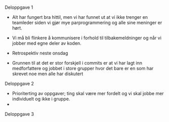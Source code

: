 Deloppgave 1
* Alt har fungert bra hittil, men vi har funnet ut at vi ikke trenger en teamleder
siden vi gjør mye parprogrammering og alle sine meninger er hørt.

* Vi må bli flinkere å kommunisere i forhold til tilbakemeldninger og
når vi jobber med egne deler av koden. 

* Retrospektiv neste onsdag

* Grunnen til at det er stor forskjell i commits er at vi har lagt inn medforfattere
og jobbet i store grupper hvor det bare er en som har skrevet noe men alle har
diskutert


Deloppgave 2
* Prioriterting av oppgaver; ting skal være mer fordelt og vi skal jobbe mer individuelt 
og ikke i gruppe. 
*

Deloppgave 3
